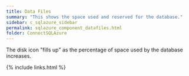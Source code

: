 ```yaml
---
title: Data Files
summary: "This shows the space used and reserved for the database."
sidebar: c_sqlazure_sidebar
permalink: sqlazure_component_datafiles.html
folder: ConnectSQLAzure
---
```



The disk icon "fills up" as the percentage of space used by the database increases.


{% include links.html %}
